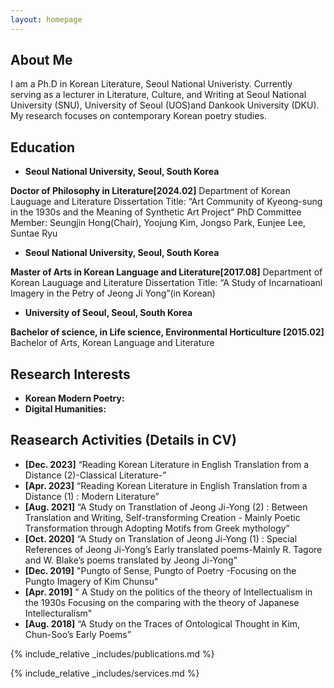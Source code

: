 ```yaml
---
layout: homepage
---
```


## About Me

I am a Ph.D in Korean Literature, Seoul National Univeristy.
Currently serving as a lecturer in Literature, Culture, and Writing at Seoul National University (SNU), University of Seoul (UOS)and Dankook University (DKU). My research focuses on contemporary Korean poetry studies.

## Education 
- **Seoul National University, Seoul, South Korea**
  
**Doctor of Philosophy in Literature[2024.02]**
Department of Korean Lauguage and Literature
Dissertation Title: “Art Community of Kyeong-sung in the 1930s and the Meaning of Synthetic Art Project”
PhD Committee Member: Seungjin Hong(Chair), Yoojung Kim, Jongso Park, Eunjee Lee, Suntae Ryu 

- **Seoul National University, Seoul, South Korea**
  
**Master of Arts in Korean Language and Literature[2017.08]**
Department of Korean Lauguage and Literature
Dissertation Title: “A Study of Incarnatioanl Imagery in the Petry of Jeong Ji Yong”(in Korean)

- **University of Seoul, Seoul, South Korea**
  
**Bachelor of science, in Life science, Environmental Horticulture [2015.02]**
Bachelor of Arts, Korean Language and Literature 


## Research Interests

- **Korean Modern Poetry:** 
- **Digital Humanities:** 

## Reasearch Activities (Details in CV)

- **[Dec. 2023]** “Reading Korean Literature in English Translation from a Distance (2)-Classical Literature-”
- **[Apr. 2023]** “Reading Korean Literature in English Translation from a Distance (1) : Modern Literature”
- **[Aug. 2021]** “A Study on Transtlation of Jeong Ji-Yong (2) : Between Translation and Writing, Self-transforming Creation - Mainly Poetic Transformation through Adopting Motifs from Greek mythology”
- **[Oct. 2020]** “A Study on Translation of Jeong Ji-Yong (1) : Special References of Jeong Ji-Yong’s Early translated poems-Mainly R. Tagore and W. Blake’s poems translated by Jeong Ji-Yong”
- **[Dec. 2019]** "Pungto of Sense, Pungto of Poetry -Focusing on the Pungto Imagery of Kim Chunsu"
- **[Apr. 2019]** " A Study on the politics of the theory of Intellectualism in the 1930s Focusing on the comparing with the theory of Japanese Intellecturalism"
- **[Aug. 2018]** “A Study on the Traces of Ontological Thought in Kim, Chun-Soo’s Early Poems”

{% include_relative _includes/publications.md %}

{% include_relative _includes/services.md %}

